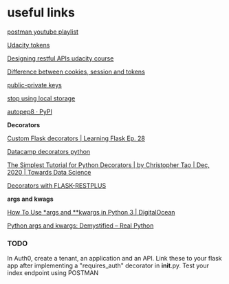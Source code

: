 # useful links   

[postman youtube playlist](https://www.youtube.com/c/PostmanAPIdevelopment/playlists)   

[Udacity tokens](https://www.youtube.com/watch?v=woNZJMSNbuo)  

[Designing restful APIs udacity course](https://www.udacity.com/course/designing-restful-apis--ud388)

[Difference between cookies, session and tokens](https://www.youtube.com/watch?v=44c1t_cKylo)

[public-private keys](https://crypto.stackexchange.com/questions/39941/hmac-with-public-private-key)

[stop using local storage](https://www.rdegges.com/2018/please-stop-using-local-storage/)  

[autopep8 · PyPI](https://pypi.org/project/autopep8/)

**Decorators**  

[Custom Flask decorators | Learning Flask Ep. 28](https://pythonise.com/series/learning-flask/custom-flask-decorators)  

[Datacamp decorators python](https://www.datacamp.com/community/tutorials/decorators-python)

[The Simplest Tutorial for Python Decorators | by Christopher Tao | Dec, 2020 | Towards Data Science](https://towardsdatascience.com/the-simplest-tutorial-for-python-decorator-dadbf8f20b0f)  

[Decorators with FLASK-RESTPLUS](https://medium.com/@kim_t/design-apis-with-flask-restplus-decorators-3ac7d285c0b9) 

**args and kwags**  

[How To Use *args and **kwargs in Python 3 | DigitalOcean](https://www.digitalocean.com/community/tutorials/how-to-use-args-and-kwargs-in-python-3)

 
[Python args and kwargs: Demystified – Real Python](https://realpython.com/python-kwargs-and-args/)

###  TODO 
In Auth0, create a tenant, an application and an API. Link these to your flask app after implementing a "requires_auth" decorator in __init__.py. 
Test your index endpoint using POSTMAN 

 
